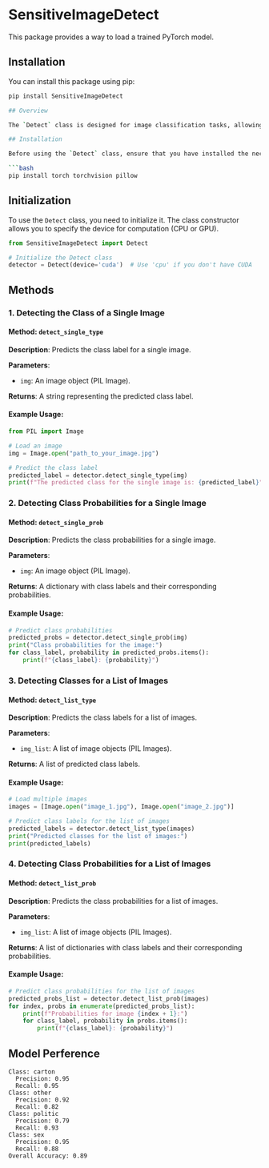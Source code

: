 # SensitiveImageDetect  

This package provides a way to load a trained PyTorch model.

## Installation

You can install this package using pip:

```bash
pip install SensitiveImageDetect

## Overview

The `Detect` class is designed for image classification tasks, allowing users to predict the class of single or multiple images using a pre-trained model. This document provides an overview of how to initialize and use the class, including example code snippets.

## Installation

Before using the `Detect` class, ensure that you have installed the necessary libraries:

```bash
pip install torch torchvision pillow
```

## Initialization

To use the `Detect` class, you need to initialize it. The class constructor allows you to specify the device for computation (CPU or GPU).

```python
from SensitiveImageDetect import Detect 

# Initialize the Detect class
detector = Detect(device='cuda')  # Use 'cpu' if you don't have CUDA
```

## Methods

### 1. Detecting the Class of a Single Image

#### Method: `detect_single_type`

**Description**: Predicts the class label for a single image.

**Parameters**:
- `img`: An image object (PIL Image).

**Returns**: A string representing the predicted class label.

#### Example Usage:

```python
from PIL import Image

# Load an image
img = Image.open("path_to_your_image.jpg")

# Predict the class label
predicted_label = detector.detect_single_type(img)
print(f"The predicted class for the single image is: {predicted_label}")
```

### 2. Detecting Class Probabilities for a Single Image

#### Method: `detect_single_prob`

**Description**: Predicts the class probabilities for a single image.

**Parameters**:
- `img`: An image object (PIL Image).

**Returns**: A dictionary with class labels and their corresponding probabilities.

#### Example Usage:

```python
# Predict class probabilities
predicted_probs = detector.detect_single_prob(img)
print("Class probabilities for the image:")
for class_label, probability in predicted_probs.items():
    print(f"{class_label}: {probability}")
```

### 3. Detecting Classes for a List of Images

#### Method: `detect_list_type`

**Description**: Predicts the class labels for a list of images.

**Parameters**:
- `img_list`: A list of image objects (PIL Images).

**Returns**: A list of predicted class labels.

#### Example Usage:

```python
# Load multiple images
images = [Image.open("image_1.jpg"), Image.open("image_2.jpg")]

# Predict class labels for the list of images
predicted_labels = detector.detect_list_type(images)
print("Predicted classes for the list of images:")
print(predicted_labels)
```

### 4. Detecting Class Probabilities for a List of Images

#### Method: `detect_list_prob`

**Description**: Predicts the class probabilities for a list of images.

**Parameters**:
- `img_list`: A list of image objects (PIL Images).

**Returns**: A list of dictionaries with class labels and their corresponding probabilities.

#### Example Usage:

```python
# Predict class probabilities for the list of images
predicted_probs_list = detector.detect_list_prob(images)
for index, probs in enumerate(predicted_probs_list):
    print(f"Probabilities for image {index + 1}:")
    for class_label, probability in probs.items():
        print(f"{class_label}: {probability}")
```

## Model Perference  
```shell
Class: carton  
  Precision: 0.95  
  Recall: 0.95  
Class: other  
  Precision: 0.92  
  Recall: 0.82  
Class: politic  
  Precision: 0.79  
  Recall: 0.93  
Class: sex  
  Precision: 0.95  
  Recall: 0.88  
Overall Accuracy: 0.89  
```